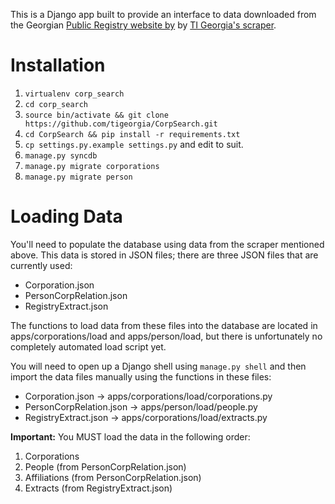 This is a Django app built to provide an interface to data downloaded from the 
Georgian [Public Registry website by](https://enreg.reestri.gov.ge) by [TI Georgia's scraper](https://github.com/tigeorgia/GeorgiaCorporationScraper).

Installation
==============
1. `virtualenv corp_search`
2. `cd corp_search`
3. `source bin/activate && git clone https://github.com/tigeorgia/CorpSearch.git`
4. `cd CorpSearch && pip install -r requirements.txt`
5. `cp settings.py.example settings.py` and edit to suit.
6. `manage.py syncdb`
7. `manage.py migrate corporations`
8. `manage.py migrate person`

Loading Data
=================
You'll need to populate the database using data from the scraper mentioned above.
This data is stored in JSON files; there are three JSON files that are currently used:
* Corporation.json
* PersonCorpRelation.json
* RegistryExtract.json

The functions to load data from these files into the database are located in
apps/corporations/load and apps/person/load, but there is unfortunately no
completely automated load script yet.

You will need to open up a Django shell using `manage.py shell` and then import
the data files manually using the functions in these files:
* Corporation.json -> apps/corporations/load/corporations.py
* PersonCorpRelation.json -> apps/person/load/people.py
* RegistryExtract.json -> apps/corporations/load/extracts.py

**Important:** You MUST load the data in the following order:
1. Corporations
2. People (from PersonCorpRelation.json)
3. Affiliations (from PersonCorpRelation.json)
4. Extracts (from RegistryExtract.json)
